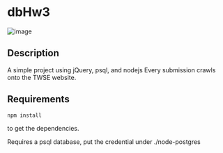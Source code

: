 # dbHw3
![image](https://github.com/hq8398Eric/dbHw3/assets/88366461/83033f05-ab2b-410e-9f08-16719448aea5)

## Description
A simple project using jQuery, psql, and nodejs
Every submission crawls onto the TWSE website.

## Requirements
```
npm install
```
to get the dependencies.

Requires a psql database, put the credential under ./node-postgres
